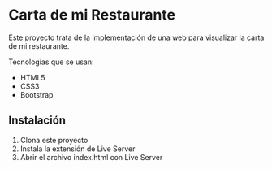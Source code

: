 # Carta de mi Restaurante

Este proyecto trata de la implementación de una web para visualizar la carta de mi restaurante.

Tecnologías que se usan:

- HTML5
- CSS3
- Bootstrap

## Instalación

1. Clona este proyecto
2. Instala la extensión de Live Server
3. Abrir el archivo index.html con Live Server